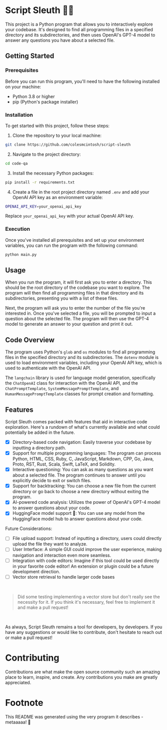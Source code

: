 # Script Sleuth 🕵️‍♂️

This project is a Python program that allows you to interactively explore your codebase. It's designed to find all programming files in a specified directory and its subdirectories, and then uses OpenAI's GPT-4 model to answer any questions you have about a selected file.

## Getting Started

### Prerequisites

Before you can run this program, you'll need to have the following installed on your machine:

- Python 3.8 or higher
- pip (Python's package installer)

### Installation

To get started with this project, follow these steps:

1. Clone the repository to your local machine:
```bash
git clone https://github.com/colesmcintosh/script-sleuth
```

2. Navigate to the project directory:
```bash
cd code-qa
```

3. Install the necessary Python packages:
```bash
pip install -r requirements.txt
```

4. Create a file in the root project directory named `.env` and add your OpenAI API key as an environment variable:
```bash
OPENAI_API_KEY=your_openai_api_key
```
Replace `your_openai_api_key` with your actual OpenAI API key.

### Execution

Once you've installed all prerequisites and set up your environment variables, you can run the program with the following command:
```bash
python main.py
```

## Usage

When you run the program, it will first ask you to enter a directory. This should be the root directory of the codebase you want to explore. The program will then find all programming files in that directory and its subdirectories, presenting you with a list of these files.

Next, the program will ask you to enter the number of the file you're interested in. Once you've selected a file, you will be prompted to input a question about the selected file. The program will then use the GPT-4 model to generate an answer to your question and print it out.

## Code Overview

The program uses Python's `glob` and `os` modules to find all programming files in the specified directory and its subdirectories. The `dotenv` module is used to load environment variables, including your OpenAI API key, which is used to authenticate with the OpenAI API.

The `langchain` library is used for language model generation, specifically the `ChatOpenAI` class for interaction with the OpenAI API, and the `ChatPromptTemplate`, `SystemMessagePromptTemplate`, and `HumanMessagePromptTemplate` classes for prompt creation and formatting.

## Features

Script Sleuth comes packed with features that aid in interactive code exploration. Here's a rundown of what's currently available and what could potentially be added in the future.

- [x] Directory-based code navigation: Easily traverse your codebase by inputting a directory path.
- [x] Support for multiple programming languages: The program can process Python, HTML, CSS, Ruby, C, JavaScript, Markdown, CPP, Go, Java, Proto, RST, Rust, Scala, Swift, LaTeX, and Solidity.
- [x] Interactive questioning: You can ask as many questions as you want about a selected file. The program continues to answer until you explicitly decide to exit or switch files.
- [x] Support for backtracking: You can choose a new file from the current directory or go back to choose a new directory without exiting the program.
- [x] AI-powered code analysis: Utilizes the power of OpenAI's GPT-4 model to answer questions about your code.
- [x] HuggingFace model support 🤗: You can use any model from the HuggingFace model hub to answer questions about your code.

Future Considerations:

- [ ] File upload support: Instead of inputting a directory, users could directly upload the file they want to analyze.
- [ ] User Interface: A simple GUI could improve the user experience, making navigation and interaction even more seamless.
- [ ] Integration with code editors: Imagine if this tool could be used directly in your favorite code editor! An extension or plugin could be a future development direction.
- [ ] Vector store retrieval to handle larger code bases

<br/>

> Did some testing implementing a vector store but don't really see the necessity for it. If you think it's necessary, feel free to implement it and make a pull request!

<br/>

As always, Script Sleuth remains a tool for developers, by developers. If you have any suggestions or would like to contribute, don't hesitate to reach out or make a pull request!

# Contributing
Contributions are what make the open source community such an amazing place to learn, inspire, and create. Any contributions you make are greatly appreciated.

# Footnote

This README was generated using the very program it describes - metaaaaa! 🤩